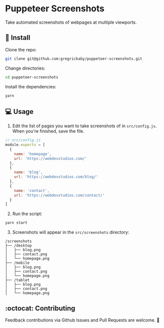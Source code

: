 # Puppeteer Screenshots

Take automated screenshots of webpages at multiple viewports.

## 🔧 Install

Clone the repo:

```bash
git clone git@github.com:gregrickaby/puppeteer-screenshots.git
```

Change directories:
```bash
cd puppeteer-screenshots
```

Install the dependencies:

```bash
yarn
```

## 💻 Usage

1. Edit the list of pages you want to take screenshots of in `src/config.js`. When you're finished, save the file.

```js
// src/config.js
module.exports = [
  {
    name: 'homepage',
    url: 'https://webdevstudios.com/'
  },
  {
    name: 'blog',
    url: 'https://webdevstudios.com/blog/'
  },
  {
    name: 'contact',
    url: 'https://webdevstudios.com/contact/'
  }
]
```

2. Run the script:

```bash
yarn start
```

3. Screenshots will appear in the `src/screenshots` directory:

```text
/screenshots
├── /desktop
│   ├── blog.png
│   ├── contact.png
│   └── homepage.png
├── /mobile
│   ├── blog.png
│   ├── contact.png
│   └── homepage.png
├── /tablet
│   ├── blog.png
│   ├── contact.png
│   └── homepage.png
```

## :octocat: Contributing

Feedback contributions via Github Issues and Pull Requests are welcome. 🍻
